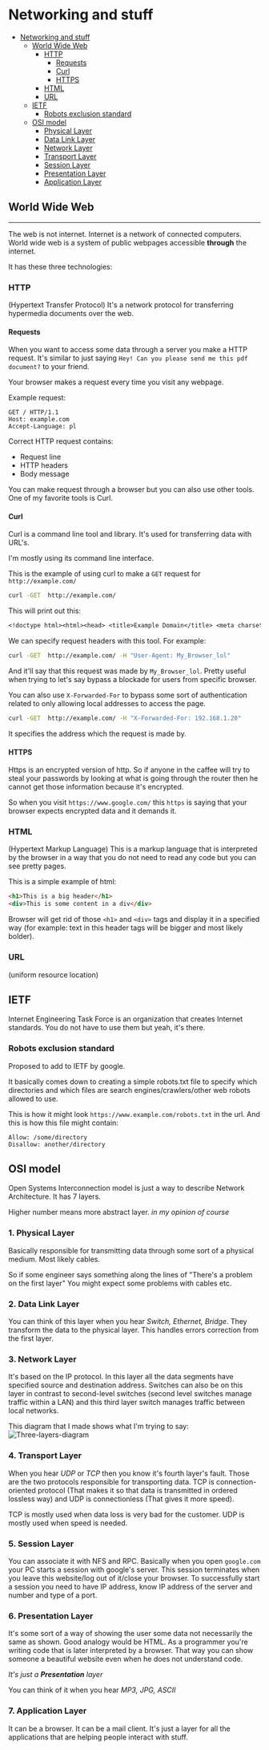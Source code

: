 # Networking and stuff

<!-- TOC -->

- [Networking and stuff](#networking-and-stuff)
	- [World Wide Web](#world-wide-web)
		- [HTTP](#http)
			- [Requests](#requests)
			- [Curl](#curl)
			- [HTTPS](#https)
		- [HTML](#html)
		- [URL](#url)
	- [IETF](#ietf)
		- [Robots exclusion standard](#robots-exclusion-standard)
	- [OSI model](#osi-model)
		- [Physical Layer](#physical-layer)
		- [Data Link Layer](#data-link-layer)
		- [Network Layer](#network-layer)
		- [Transport Layer](#transport-layer)
		- [Session Layer](#session-layer)
		- [Presentation Layer](#presentation-layer)
		- [Application Layer](#application-layer)

<!-- /TOC -->

## World Wide Web

---

The web is not internet. Internet is a network of connected computers. World wide web is a system of public webpages accessible **through** the internet.

It has these three technologies:

### HTTP

(Hypertext Transfer Protocol) It's a network protocol for transferring hypermedia documents over the web.

#### Requests

When you want to access some data through a server you make a HTTP request.
It's similar to just saying `Hey! Can you please send me this pdf document?` to your friend.

Your browser makes a request every time you visit any webpage.

Example request:

```
GET / HTTP/1.1
Host: example.com
Accept-Language: pl

```

Correct HTTP request contains:

- Request line
- HTTP headers
- Body message

You can make request through a browser but you can also use other tools.
One of my favorite tools is Curl.

#### Curl

Curl is a command line tool and library. It's used for transferring data with URL's.

I'm mostly using its command line interface.

This is the example of using curl to make a `GET` request for `http://example.com/`

```sh
curl -GET  http://example.com/
```

This will print out this:

```txt
<!doctype html><html><head> <title>Example Domain</title> <meta charset="utf-8"/> <meta http-equiv="Content-type" content="text/html; charset=utf-8"/> <meta name="viewport" content="width=device-width, initial-scale=1"/> <style type="text/css"> body{background-color: #f0f0f2; margin: 0; padding: 0; font-family: -apple-system, system-ui, BlinkMacSystemFont, "Segoe UI", "Open Sans", "Helvetica Neue", Helvetica, Arial, sans-serif;}div{width: 600px; margin: 5em auto; padding: 2em; background-color: #fdfdff; border-radius: 0.5em; box-shadow: 2px 3px 7px 2px rgba(0,0,0,0.02);}a:link, a:visited{color: #38488f; text-decoration: none;}@media (max-width: 700px){div{margin: 0 auto; width: auto;}}</style> </head><body><div> <h1>Example Domain</h1> <p>This domain is for use in illustrative examples in documents. You may use this domain in literature without prior coordination or asking for permission.</p><p><a href="https://www.iana.org/domains/example">More information...</a></p></div></body></html>
```

We can specify request headers with this tool.
For example:

```sh
curl -GET  http://example.com/ -H "User-Agent: My_Browser_lol"
```

And it'll say that this request was made by `My_Browser_lol`.
Pretty useful when trying to let's say bypass a blockade for users from specific browser.

You can also use `X-Forwarded-For` to bypass some sort of authentication related to only allowing local addresses to access the page.

```sh
curl -GET  http://example.com/ -H "X-Forwarded-For: 192.168.1.20"
```

It specifies the address which the request is made by.

#### HTTPS

Https is an encrypted version of http. So if anyone in the caffee will try to steal your passwords by looking at what is going through the router then he cannot get those information because it's encrypted.

So when you visit `https://www.google.com/` this `https` is saying that your browser expects encrypted data and it demands it.

### HTML

(Hypertext Markup Language) This is a markup language that is interpreted by the browser in a way that you do not need to read any code but you can see pretty pages.

This is a simple example of html:

```html
<h1>This is a big header</h1>
<div>This is some content in a div</div>
```

Browser will get rid of those `<h1>` and `<div>` tags and display it in a specified way (for example: text in this header tags will be bigger and most likely bolder).

### URL

(uniform resource location)

## IETF

Internet Engineering Task Force is an organization that creates Internet standards. You do not have to use them but yeah, it's there.

### Robots exclusion standard

Proposed to add to IETF by google.

It basically comes down to creating a simple robots.txt file to specify which directories and which files are search engines/crawlers/other web robots allowed to use.

This is how it might look `https://www.example.com/robots.txt` in the url.
And this is how this file might contain:

```
Allow: /some/directory
Disallow: another/directory
```

## OSI model

Open Systems Interconnection model is just a way to describe Network Architecture.
It has 7 layers.

Higher number means more abstract layer. _in my opinion of course_

### 1. Physical Layer

Basically responsible for transmitting data through some sort of a physical medium.
Most likely cables.

So if some engineer says something along the lines of "There's a problem on the first layer"
You might expect some problems with cables etc.

### 2. Data Link Layer

You can think of this layer when you hear _Switch, Ethernet, Bridge_. They transform the data to the physical layer.
This handles errors correction from the first layer. 

### 3. Network Layer

It's based on the IP protocol. In this layer all the data segments have specified source and destination address.
Switches can also be on this layer in contrast to second-level switches (second level switches manage traffic within a LAN) 
and this third layer switch manages traffic between local networks.

This diagram that I made shows what I'm trying to say:
![Three-layers-diagram](Assets/Networking1.png)

### 4. Transport Layer

When you hear _UDP_ or _TCP_ then you know it's fourth layer's fault. 
Those are the two protocols responsible for transporting data. TCP is connection-oriented protocol (That makes it so that data is transmitted in ordered lossless way) and UDP is connectionless (That gives it more speed).

TCP is mostly used when data loss is very bad for the customer.
UDP is mostly used when speed is needed. 

### 5. Session Layer

You can associate it with NFS and RPC. Basically when you open `google.com` your PC starts a session with google's server. This session terminates when you leave this website/log out of it/close your browser. To successfully start a session you need to have IP address, know IP address of the server and number and type of a port.  

### 6. Presentation Layer

It's some sort of a way of showing the user some data not necessarily the same as shown.
Good analogy would be HTML. As a programmer you're writing code that is later interpreted by a browser.
That way you can show someone a beautiful website even when he does not understand code.

_It's just a **Presentation** layer_

You can think of it when you hear _MP3, JPG, ASCII_


### 7. Application Layer

It can be a browser. It can be a mail client. It's just a layer for all the applications that are helping people interact with stuff.
